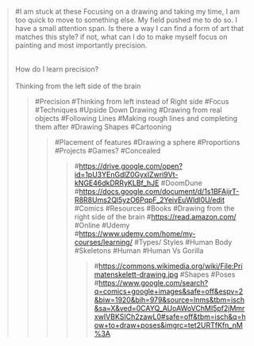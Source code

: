 >#I am stuck at these
>Focusing on a drawing and taking my time, I am too quick to move to something else. My field pushed me to do so. I have a small attention span. Is there a way I can find a form of art that matches this style? if not, what can I do to make myself focus on painting and most importantly precision.<div><br></div><div>How do I learn precision?</div><div><br></div><div>Thinking from the left side of the brain</div>
>>#Precision
>>#Thinking from left instead of Right side
>>#Focus
>#Techniques
>>#Upside Down Drawing
>>#Drawing from real objects
>>#Following Lines
>>#Making rough lines and completing them after
>>#Drawing Shapes
>>#Cartooning
>>>#Placement of features
>>>#Drawing a sphere
>>>#Proportions
>#Projects
>>#Games?
>>>#Concealed
>>>>#https://drive.google.com/open?id=1pU3YEnGdlZ0GyxIZwri9Vt-kNGE46dkDRRyKLBf_hJE
>>>#DoomDune
>>>>#https://docs.google.com/document/d/1s1BFAijrT-R8R8Ums2Ql5yzO6PqpF_2YeivEuWldl0U/edit
>>#Comics
>#Resources
>>#Books
>>>#Drawing from the right side of the brain
>>>>#https://read.amazon.com/
>>#Online
>>>#Udemy
>>>>#https://www.udemy.com/home/my-courses/learning/
>#Types/ Styles
>>#Human Body
>>#Skeletons
>>>#Human
>>>>#Human Vs Gorilla
>>>>>#https://commons.wikimedia.org/wiki/File:Primatenskelett-drawing.jpg
>>#Shapes
>>#Poses
>>>#https://www.google.com/search?q=comics+google+images&safe=off&espv=2&biw=1920&bih=979&source=lnms&tbm=isch&sa=X&ved=0CAYQ_AUoAWoVChMI5pf2jMmrxwIVBKSICh2zawL0#safe=off&tbm=isch&q=how+to+draw+poses&imgrc=tet2URTfKfn_nM%3A

